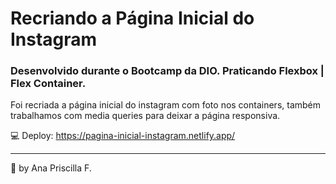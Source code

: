 # Recriando a Página Inicial do Instagram

### Desenvolvido durante o Bootcamp da DIO. Praticando Flexbox | Flex Container. 

Foi recriada a página inicial do instagram com foto nos containers,
também trabalhamos com media queries para deixar a página responsiva.

💻 Deploy: https://pagina-inicial-instagram.netlify.app/

____________________
💜 by Ana Priscilla F. 
